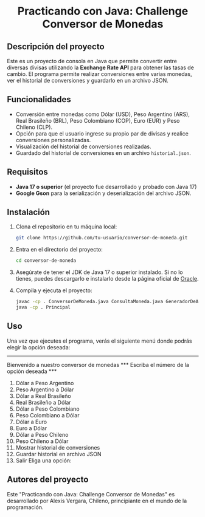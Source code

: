 <h1 align="center">Practicando con Java: Challenge Conversor de Monedas</h1>

<h2>Descripción del proyecto</h2>

Este es un proyecto de consola en Java que permite convertir entre diversas divisas utilizando la **Exchange Rate API** para obtener las tasas de cambio.
El programa permite realizar conversiones entre varias monedas, ver el historial de conversiones y guardarlo en un archivo JSON.

<h2>Funcionalidades</h2>

- Conversión entre monedas como Dólar (USD), Peso Argentino (ARS), Real Brasileño (BRL), Peso Colombiano (COP), Euro (EUR) y Peso Chileno (CLP).
- Opción para que el usuario ingrese su propio par de divisas y realice conversiones personalizadas.
- Visualización del historial de conversiones realizadas.
- Guardado del historial de conversiones en un archivo `historial.json`.

<h2>Requisitos</h2>

- **Java 17 o superior** (el proyecto fue desarrollado y probado con Java 17)
- **Google Gson** para la serialización y deserialización del archivo JSON.

<h2>Instalación</h2>

1. Clona el repositorio en tu máquina local:
    ```bash
    git clone https://github.com/tu-usuario/conversor-de-moneda.git
    ```

2. Entra en el directorio del proyecto:
    ```bash
    cd conversor-de-moneda
    ```

3. Asegúrate de tener el JDK de Java 17 o superior instalado. Si no lo tienes, puedes descargarlo e instalarlo desde la página oficial de [Oracle](https://www.oracle.com/java/technologies/javase-jdk17-downloads.html).

4. Compila y ejecuta el proyecto:
    ```bash
    javac -cp . ConversorDeMoneda.java ConsultaMoneda.java GeneradorDeArchivoJson.java Principal.java Conversion.java
    java -cp . Principal
    ```

<h2>Uso</h2>

Una vez que ejecutes el programa, verás el siguiente menú donde podrás elegir la opción deseada:

*****************************************
Bienvenido a nuestro conversor de monedas
*** Escriba el número de la opción deseada ***
1) Dólar a Peso Argentino
2) Peso Argentino a Dólar
3) Dólar a Real Brasileño
4) Real Brasileño a Dólar
5) Dólar a Peso Colombiano
6) Peso Colombiano a Dólar
7) Dólar a Euro
8) Euro a Dólar
9) Dólar a Peso Chileno
10) Peso Chileno a Dólar
11) Mostrar historial de conversiones
12) Guardar historial en archivo JSON
13) Salir
Eliga una opción:

<h2>Autores del proyecto</h2>
Este "Practicando con Java: Challenge Conversor de Monedas" es desarrollado por Alexis Vergara, Chileno, principiante en el mundo de la programación.
